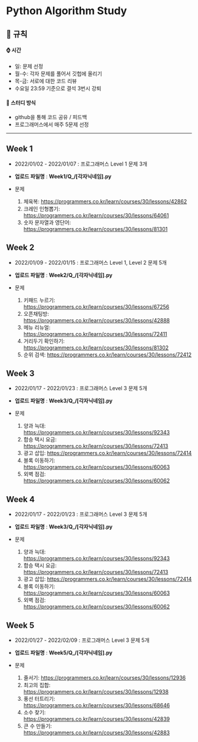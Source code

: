 # Python Algorithm Study

## 📝 규칙  

#### ⌚ 시간

- 일: 문제 선정
- 월-수: 각자 문제를 풀어서 깃헙에 올리기
- 목-금: 서로에 대한 코드 리뷰
- 수요일 23:59 기준으로 결석 3번시 강퇴

#### 📝 스터디 방식
- github을 통해 코드 공유 / 피드백
- 프로그래머스에서 매주 5문제 선정

---
## Week 1  

- 2022/01/02 - 2022/01/07  : 프로그래머스 Level 1 문제 3개 

- __업로드 파일명__ : __Week1/Q\_/[각자닉네임].py__ 
- 문제
  1. 체육복: <https://programmers.co.kr/learn/courses/30/lessons/42862>
  2. 크레인 인형뽑기: <https://programmers.co.kr/learn/courses/30/lessons/64061>
  3. 숫자 문자열과 영단어: <https://programmers.co.kr/learn/courses/30/lessons/81301>

## Week 2

- 2022/01/09 - 2022/01/15  : 프로그래머스 Level 1, Level 2 문제 5개 

- __업로드 파일명__ : __Week2/Q\_/[각자닉네임].py__ 
- 문제
  1. 키패드 누르기: <https://programmers.co.kr/learn/courses/30/lessons/67256>
  2. 오픈채팅방: <https://programmers.co.kr/learn/courses/30/lessons/42888>
  3. 메뉴 리뉴얼: <https://programmers.co.kr/learn/courses/30/lessons/72411>
  4. 거리두기 확인하기: <https://programmers.co.kr/learn/courses/30/lessons/81302>
  5. 순위 검색: <https://programmers.co.kr/learn/courses/30/lessons/72412>
  

## Week 3

- 2022/01/17 - 2022/01/23  :  프로그래머스 Level 3 문제 5개

- __업로드 파일명__ : __Week3/Q\_/[각자닉네임].py__
- 문제
  1. 양과 늑대: <https://programmers.co.kr/learn/courses/30/lessons/92343>
  2. 합승 택시 요금: <https://programmers.co.kr/learn/courses/30/lessons/72413>
  3. 광고 삽입: <https://programmers.co.kr/learn/courses/30/lessons/72414>
  4. 블록 이동하기: <https://programmers.co.kr/learn/courses/30/lessons/60063>
  5. 외벽 점검: <https://programmers.co.kr/learn/courses/30/lessons/60062>

## Week 4

- 2022/01/17 - 2022/01/23  :  프로그래머스 Level 3 문제 5개

- __업로드 파일명__ : __Week3/Q\_/[각자닉네임].py__
- 문제
  1. 양과 늑대: <https://programmers.co.kr/learn/courses/30/lessons/92343>
  2. 합승 택시 요금: <https://programmers.co.kr/learn/courses/30/lessons/72413>
  3. 광고 삽입: <https://programmers.co.kr/learn/courses/30/lessons/72414>
  4. 블록 이동하기: <https://programmers.co.kr/learn/courses/30/lessons/60063>
  5. 외벽 점검: <https://programmers.co.kr/learn/courses/30/lessons/60062>

## Week 5

- 2022/01/27 - 2022/02/09  :  프로그래머스 Level 3 문제 5개

- __업로드 파일명__ : __Week5/Q\_/[각자닉네임].py__
- 문제
  1. 줄서기: <https://programmers.co.kr/learn/courses/30/lessons/12936>
  2. 최고의 집합: <https://programmers.co.kr/learn/courses/30/lessons/12938>
  3. 풍선 터트리기: <https://programmers.co.kr/learn/courses/30/lessons/68646>
  4. 소수 찾기: <https://programmers.co.kr/learn/courses/30/lessons/42839>
  5. 큰 수 만들기: <https://programmers.co.kr/learn/courses/30/lessons/42883>




